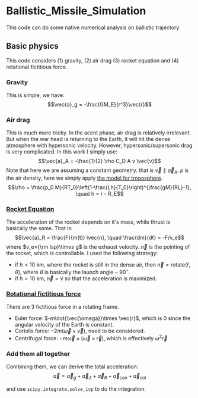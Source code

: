 # Ballistic_Missile_Simulation
This code can do some native numerical analysis on ballistic trajectory

## Basic physics
This code considers (1) gravity, (2) air drag (3) rocket equation and (4) rotational fictitious force. 

### Gravity
This is simple, we have:
$$\vec{a}_g = -\frac{GM_E}{r^3}\vec{r}$$

### Air drag
This is much more tricky. In the acent phase, air drag is relatively irrelevant. But when the war head is returning to the Earth, it will hit the dense atmosphere with hypersonic velocity. However, hypersonic/supersonic drag is very complicated. In this work I simply use:
$$\vec{a}_A = -\frac{1}{2} \rho C_D A v \vec{v}$$
Note that here we are assuming a constant geometry. that is $\vec{v}\parallel \vec{a}_A$. $\rho$ is the air density, here we simply apply [the model for troposphere](https://en.wikipedia.org/wiki/Density_of_air).
$$\rho = \frac{p_0 M}{RT_0}\left(1-\frac{Lh}{T_0}\right)^{\frac{gM}{RL}-1}, \quad h = r - R_E$$

### [Rocket Equation](https://en.wikipedia.org/wiki/Tsiolkovsky_rocket_equation)
The acceleration of the rocket depends on it's mass, while thrust is basically the same. That is:
$$\vec{a}_R = \frac{F}{m(t)} \vec{n}, \quad \frac{dm}{dt} = -F/v_e$$
where $v_e={\rm Isp}\times g$ is the exhaust velocity. 
$\vec{n}$ is the pointing of the rocket, which is controllable. I used the following strategy:
* if $h < 10$ km, where the rocket is still in the dense air, then $\vec{n} = \mathrm{rotate}(\hat{r}, \theta)$, where $\theta$ is basically the $\mathrm{launch~angle} - 90^\circ$.
* if $h > 10$ km, $\vec{n} = \hat{v}$ so that the acceleration is maximized.

### [Rotational fictitious force](https://en.wikipedia.org/wiki/Coriolis_force)
There are 3 fictitious force in a rotating frame.
* Euler force: $-m\dot{\vec{\omega}}\times \vec{r}$, which is 0 since the angular velocity of the Earth is constant.
* Coriolis force: $-2m(\vec{\omega}\times \vec{v})$, need to be considered.
* Centrifugal force: $-m \vec{\omega}\times(\vec{\omega}\times \vec{r})$, which is effectively $\omega^2\vec{r}$.

### Add them all together
Combining them, we can derive the total acceleration:
$$\vec{a} = \vec{a}_g + \vec{a}_A + \vec{a}_R + \vec{a}_\mathrm{cen} + \vec{a}_\mathrm{col}$$

and use ```scipy.integrate.solve_ivp``` to do the integration.
